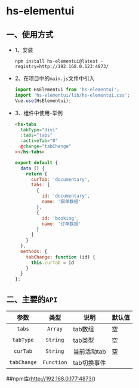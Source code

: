 # hs-elementui

## 一、使用方式

- 1、安装

  ```shell
  npm install hs-elementui@latest -registry=http://192.168.0.123:4873/
  ```

- 2、在项目中的`main.js`文件中引入

  ```js
  import HsElementui from 'hs-elementui';
  import 'hs-elementui/lib/hs-elementui.css';
  Vue.use(HsElementui);
  ```

* 3、组件中使用-举例

  ```html
  <hs-tabs
    tabType="divi"
    :tabs="tabs"
    :activeTab="0"
    @change="tabChange"
  ></hs-tabs>
  ```

  ```js
  export default {
    data () {
      return {
        curTab: 'documentary',
        tabs: [
          {
            id: 'documentary',
            name: '跟单数据'
          },
          {
            id: 'booking',
            name: '订单数据'
          }
        ]
      }
    },
    methods: {
      tabChange: function (id) {
        this.curTab = id
      }
    }
  };
  ```

## 二、主要的`API`

|       参数         |    类型    | 说明                           |  默认值  |
| :---------------: | :--------: | ----------------------------- | ------- |
|      `tabs`       |  `Array`   | tab数组                        |    空   |
|    `tabType`      | `String`   | tab类型                        |    空   |
|    `curTab`       | `String`   | 当前活动tab                     |    空   |
|    `tabChange`    | `Function` | tab切换事件                     |         |

##npm库(http://192.168.0.177:4873/)